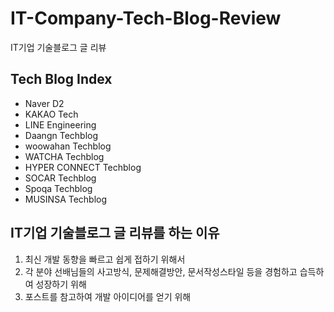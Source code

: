 # IT-Company-Tech-Blog-Review
IT기업 기술블로그 글 리뷰

## Tech Blog Index
- Naver D2
- KAKAO Tech
- LINE Engineering
- Daangn Techblog
- woowahan Techblog
- WATCHA Techblog
- HYPER CONNECT Techblog
- SOCAR Techblog
- Spoqa Techblog
- MUSINSA Techblog

## IT기업 기술블로그 글 리뷰를 하는 이유
1. 최신 개발 동향을 빠르고 쉽게 접하기 위해서
2. 각 분야 선배님들의 사고방식, 문제해결방안, 문서작성스타일 등을 경험하고 습득하여 성장하기 위해
3. 포스트를 참고하여 개발 아이디어를 얻기 위해